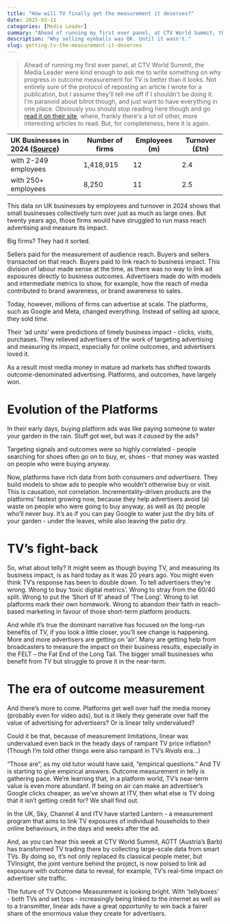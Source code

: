 ```yaml
---
title: "How will TV finally get the measurement it deserves?"
date: 2025-03-11
categories: [Media Leader]
summary: "Ahead of running my first ever panel, at CTV World Summit, the Media Leader were kind enough to ask me to write something on why progress in outcome measurement for TV is better than it looks."
description: "Why selling eyeballs was OK. Until it wasn't."
slug: getting-tv-the-measurement-it-deserves
---
```


> Ahead of running my first ever panel, at CTV World Summit, the Media Leader were kind enough to ask me to write something on why progress in outcome measurement for TV is better than it looks.
> Not entirely sure of the protocol of reposting an article I wrote for a publication, but I assume they'll tell me off if I shouldn't be doing it. I'm paranoid about bitrot though, and just want to have everything in one place. 
> Obviously you should stop reading here though and go [read it on their site](https://uk.themedialeader.com/how-will-tv-finally-get-the-measurement-it-deserves/), where, frankly there's a lot of other, more interesting articles to read. 
> But, for completeness, here it is again. 


| UK Businesses in 2024 ([Source](https://www.gov.uk/government/statistics/business-population-estimates-2024/business-population-estimates-for-the-uk-and-regions-2024-statistical-release#composition-of-the-2024-business-population)) | Number of firms | Employees (m) | Turnover (£tn) |
| :---- | ----- | ----- | ----- |
| with 2-249 employees | 1,418,915 | 12 | 2.4 |
| with 250+ employees | 8,250 | 11 | 2.5 |

This data on UK businesses by employees and turnover in 2024 shows that small businesses collectively turn over just as much as large ones. But twenty years ago, those firms would have struggled to run mass reach advertising and measure its impact.

Big firms? They had it sorted.

Sellers paid for the measurement of audience reach. Buyers and sellers transacted on that reach. Buyers paid to link reach to business impact. This division of labour made sense at the time, as there was no way to link ad exposures directly to business outcomes. Advertisers made do with models and intermediate metrics to show, for example, how the reach of media contributed to brand awareness, or brand awareness to sales. 

Today, however, millions of firms can advertise at scale. The platforms, such as Google and Meta, changed everything. Instead of selling ad *space,* they sold *time*. 

Their ‘ad units’ were predictions of timely business impact \- clicks, visits, purchases. They relieved advertisers of the work of targeting advertising and measuring its impact, especially for online outcomes, and advertisers loved it. 

As a result most media money in mature ad markets has shifted towards outcome-denominated advertising. Platforms, and outcomes, have largely won.

# Evolution of the Platforms

In their early days, buying platform ads was like paying someone to water your garden in the rain. Stuff got wet, but was it *caused* by the ads? 

Targeting signals and outcomes were so highly correlated \- people searching for shoes often go on to buy, er, shoes \- that money was wasted on people who were buying anyway.

Now, platforms have rich data from both consumers *and* *advertisers.* They build models to show ads to people who wouldn’t otherwise buy or visit. This is causation, not correlation. Incrementality-driven products are the platforms’ fastest growing now, because they help advertisers avoid (a) waste on people who were going to buy anyway, as well as (b) people who’ll never buy. It’s as if you can pay Google to water just the dry bits of your garden \- under the leaves, while also leaving the patio dry.

# TV’s fight-back

So, what about telly? It might seem as though buying TV, and measuring its business impact, is as hard today as it was 20 years ago. You might even think TV’s response has been to double down. To tell advertisers they’re wrong. Wrong to buy ‘toxic digital metrics’. Wrong to stray from the 60/40 split. Wrong to put the ‘Short of It’ ahead of ‘The Long’. Wrong to let platforms mark their own homework. Wrong to abandon their faith in reach-based marketing in favour of those short-term platform products. 

And while it’s true the dominant narrative has focused on the long-run benefits of TV, if you look a little closer, you’ll see change is happening. More and more advertisers are getting on ‘air’. Many are getting help from broadcasters to measure the impact on their business results, especially in the FELT – the Fat End of the Long Tail. The bigger small businesses who benefit from TV but struggle to prove it in the near-term.

# The era of outcome measurement

And there’s more to come. Platforms get well over half the media money (probably even for video ads), but is it likely they generate over half the value of advertising for advertisers? Or is linear telly undervalued? 

Could it be that, because of measurement limitations, linear was undervalued even back in the heady days of rampant TV price inflation? (Though I’m told other things were also rampant in TV’s *Rivals* era...) 

“Those are”, as my old tutor would have said, “empirical questions.” And TV is starting to give empirical answers. Outcome measurement in telly is gathering pace. We’re learning that, in a platform world, TV’s near-term value is even more abundant. If being on air can make an advertiser’s Google clicks cheaper, as we’ve shown at ITV, then what else is TV doing that it isn’t getting credit for? We shall find out.

In the UK, Sky, Channel 4 and ITV have started Lantern \- a measurement program that aims to link TV exposures of individual households to their online behaviours, in the days and weeks after the ad. 

And, as you can hear this week at CTV World Summit, AGTT (Austria’s Barb) has transformed TV trading there by collecting large-scale data from smart TVs. By doing so, it’s not only replaced its classical people meter, but TVInsight, the joint venture behind the project, is now poised to link ad exposure with outcome data to reveal, for example, TV’s real-time impact on advertiser site traffic.

The future of TV Outcome Measurement is looking bright. With 'tellyboxes' \- both TVs and set tops \- increasingly being linked to the internet as well as to a transmitter, linear ads have a great opportunity to win back a fairer share of the enormous value they create for advertisers. 

